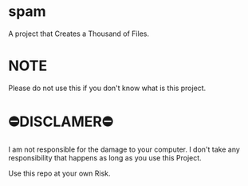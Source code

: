 # spam
A project that Creates a Thousand of Files.

# NOTE
Please do not use this if you don't know what is this project.

# ⛔DISCLAMER⛔
I am not responsible for the damage to your computer. 
I don't take any responsibility that happens as long as you use this Project.

Use this repo at your own Risk.
